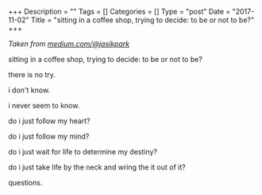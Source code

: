 +++
Description = ""
Tags = []
Categories = []
Type = "post"
Date = "2017-11-02"
Title = "sitting in a coffee shop, trying to decide: to be or not to be?"
+++

_Taken from [medium.com/@jasikpark](https://medium.com/@jasikpark)_

sitting in a coffee shop, trying to decide: to be or not to be?

there is no try.

i don't know.

i never seem to know.

do i just follow my heart?

do i just follow my mind?

do i just wait for life to determine my destiny?

do i just take life by the neck and wring the it out of it?

questions.
